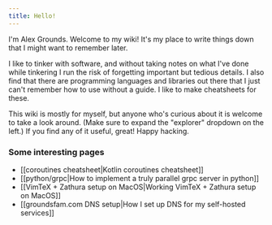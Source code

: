 ```yaml
---
title: Hello!
---
```

I'm Alex Grounds. Welcome to my wiki! It's my place to write things down that I might want to remember later.

I like to tinker with software, and without taking notes on what I've done while tinkering I run the risk of forgetting important but tedious details. I also find that there are programming languages and libraries out there that I just can't remember how to use without a guide. I like to make cheatsheets for these.

This wiki is mostly for myself, but anyone who's curious about it is welcome to take a look around. (Make sure to expand the "explorer" dropdown on the left.) If you find any of it useful, great! Happy hacking.

### Some interesting pages

- [[coroutines cheatsheet|Kotlin coroutines cheatsheet]]
- [[python/grpc|How to implement a truly parallel grpc server in python]]
- [[VimTeX + Zathura setup on MacOS|Working VimTeX + Zathura setup on MacOS]]
- [[groundsfam.com DNS setup|How I set up DNS for my self-hosted services]]
